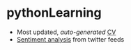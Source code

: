 # pythonLearning

* Most updated, _auto-generated_ [CV](https://github.com/Kalinga/pythonLearning/blob/master/projects/cv_generator/cv/KALINGA_RAY_2017.pdf)
* [Sentiment analysis](https://github.com/Kalinga/pythonLearning/tree/master/projects/twitter_sentiment) from twitter feeds 